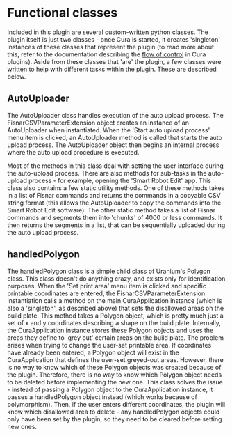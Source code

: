 # Functional classes
Included in this plugin are several custom-written python classes. The plugin itself
is just two classes - once Cura is started, it creates 'singleton' instances
of these classes that represent the plugin (to read more about this, refer to the
documentation describing the [flow of control](flow_of_control.md) in Cura plugins).
Aside from these classes that 'are' the plugin, a few classes were written to
help with different tasks within the plugin. These are described below.

## AutoUploader
The AutoUploader class handles execution of the auto upload process. The
FisnarCSVParameterExtension object creates an instance of an AutoUploader
when instantiated. When the 'Start auto upload process' menu item is clicked,
an AutoUploader method is called that starts the auto upload process. The
AutoUploader object then begins an internal process where the auto upload
procedure is executed.

Most of the methods in this class deal with setting the user interface during
the auto-upload process. There are also methods for sub-tasks in the auto-upload
process - for example, opening the 'Smart Robot Edit' app. This class also contains
a few static utility methods. One of these methods takes in a list of Fisnar
commands and returns the commands in a copyable CSV string format (this allows
the AutoUploader to copy the commands into the Smart Robot Edit software). The
other static method takes a list of Fisnar commands and segments them into 'chunks'
of 4000 or less commands. It then returns the segments in a list, that can be
sequentially uploaded during the auto upload process.

## handledPolygon
The handledPolygon class is a simple child class of Uranium's Polygon class.
This class doesn't do anything crazy, and exists only for identification purposes.
When the 'Set print area' menu item is clicked and specific printable coordinates
are entered, the FisnarCSVParameterExtension instantiation calls a method on the
main CuraApplication instance (which is also a 'singleton', as described above) that sets
the disallowed areas on the build plate. This method takes a Polygon object,
which is pretty much just a set of x and y coordinates describing a shape on the
build plate. Internally, the CuraApplication instance stores these Polygon objects
and uses the areas they define to 'grey out' certain areas on the build plate.
The problem arises when trying to change the user-set printable area. If coordinates
have already been entered, a Polygon object will exist in the CuraApplication
that defines the user-set greyed-out areas. However, there is no way to know
which of these Polygon objects was created because of the plugin. Therefore,
there is no way to know which Polygon object needs to be deleted before implementing
the new one. This class solves the issue - instead of passing a Polygon object
to the CuraApplication instance, it passes a handledPolygon object instead (which
works because of polymorphism). Then, if the user enters different coordinates,
the plugin will know which disallowed area to delete - any handledPolygon objects
could only have been set by the plugin, so they need to be cleared before
setting new ones.
